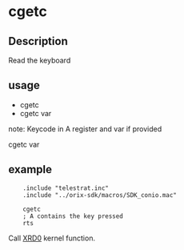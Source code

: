 # cgetc

## Description

Read the keyboard

## usage

* cgetc
* cgetc var

note:
  Keycode in A register and var if provided

cgetc var

## example

```ca65
    .include "telestrat.inc"
    .include "../orix-sdk/macros/SDK_conio.mac"

    cgetc
    ; A contains the key pressed
    rts

```

Call [XRD0](../../../developer_manual/kernel/primitives/XRD0) kernel function.
